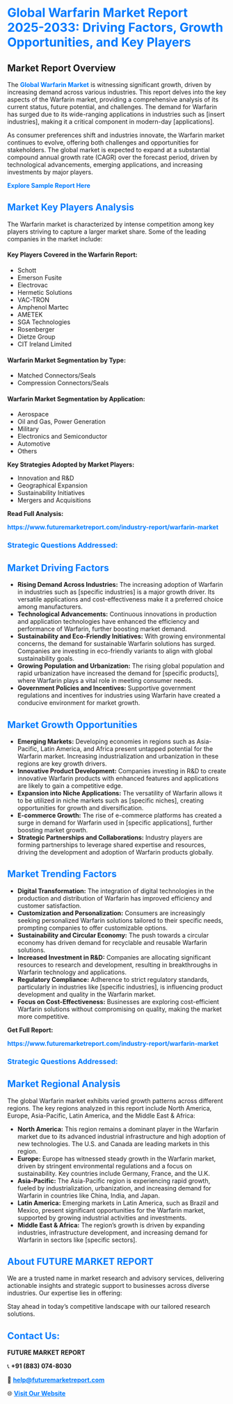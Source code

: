 <h1 style="color: #007BFF;">Global Warfarin Market Report 2025-2033: Driving Factors, Growth Opportunities, and Key Players</h1>

<section id="overview">
<h2>Market Report Overview</h2>
<p>The <a href="https://www.futuremarketreport.com/industry-report/warfarin-market" style="color: #007BFF; text-decoration: none;"><strong>Global Warfarin Market</strong></a> is witnessing significant growth, driven by increasing demand across various industries. This report delves into the key aspects of the Warfarin market, providing a comprehensive analysis of its current status, future potential, and challenges. The demand for Warfarin has surged due to its wide-ranging applications in industries such as [insert industries], making it a critical component in modern-day [applications].</p>
<p>As consumer preferences shift and industries innovate, the Warfarin market continues to evolve, offering both challenges and opportunities for stakeholders. The global market is expected to expand at a substantial compound annual growth rate (CAGR) over the forecast period, driven by technological advancements, emerging applications, and increasing investments by major players.</p>
</section>

<section id="overview">
<p><a href="https://www.futuremarketreport.com/request-sample/reportId=33462" style="color: #007BFF; text-decoration: none;"><strong>Explore Sample Report Here</strong></a></p>
</section>

<section id="key-players">
<h2 style="color: #007BFF;">Market Key Players Analysis</h2>
<p>The Warfarin market is characterized by intense competition among key players striving to capture a larger market share. Some of the leading companies in the market include:</p>
<h4>Key Players Covered in the Warfarin Report:</h4>
<ul><li>Schott</li><li>Emerson Fusite</li><li>Electrovac</li><li>Hermetic Solutions</li><li>VAC-TRON</li><li>Amphenol Martec</li><li>AMETEK</li><li>SGA Technologies</li><li>Rosenberger</li><li>Dietze Group</li><li>CIT Ireland Limited</li></ul>
<h4>Warfarin Market Segmentation by Type:</h4>
<ul><li>Matched Connectors/Seals</li><li>Compression Connectors/Seals</li></ul>

<h4>Warfarin Market Segmentation by Application:</h4>
<ul><li>Aerospace</li><li>Oil and Gas, Power Generation</li><li>Military</li><li>Electronics and Semiconductor</li><li>Automotive</li><li>Others</li></ul>
<p><strong>Key Strategies Adopted by Market Players:</strong></p>
<ul>
<li>Innovation and R&D</li>
<li>Geographical Expansion</li>
<li>Sustainability Initiatives</li>
<li>Mergers and Acquisitions</li>
</ul>
</section>

<section>
<p><strong>Read Full Analysis: </strong></p><a href="https://www.futuremarketreport.com/industry-report/warfarin-market" style="color: #007BFF; text-decoration: none;"><strong>https://www.futuremarketreport.com/industry-report/warfarin-market</strong></a>
<h3 style="color: #007BFF;">Strategic Questions Addressed:</h3>
</section>

<section id="driving-factors">
<h2 style="color: #007BFF;">Market Driving Factors</h2>
<ul>
<li><strong>Rising Demand Across Industries:</strong> The increasing adoption of Warfarin in industries such as [specific industries] is a major growth driver. Its versatile applications and cost-effectiveness make it a preferred choice among manufacturers.</li>
<li><strong>Technological Advancements:</strong> Continuous innovations in production and application technologies have enhanced the efficiency and performance of Warfarin, further boosting market demand.</li>
<li><strong>Sustainability and Eco-Friendly Initiatives:</strong> With growing environmental concerns, the demand for sustainable Warfarin solutions has surged. Companies are investing in eco-friendly variants to align with global sustainability goals.</li>
<li><strong>Growing Population and Urbanization:</strong> The rising global population and rapid urbanization have increased the demand for [specific products], where Warfarin plays a vital role in meeting consumer needs.</li>
<li><strong>Government Policies and Incentives:</strong> Supportive government regulations and incentives for industries using Warfarin have created a conducive environment for market growth.</li>
</ul>
</section>

<section id="growth-opportunities">
<h2 style="color: #007BFF;">Market Growth Opportunities</h2>
<ul>
<li><strong>Emerging Markets:</strong> Developing economies in regions such as Asia-Pacific, Latin America, and Africa present untapped potential for the Warfarin market. Increasing industrialization and urbanization in these regions are key growth drivers.</li>
<li><strong>Innovative Product Development:</strong> Companies investing in R&D to create innovative Warfarin products with enhanced features and applications are likely to gain a competitive edge.</li>
<li><strong>Expansion into Niche Applications:</strong> The versatility of Warfarin allows it to be utilized in niche markets such as [specific niches], creating opportunities for growth and diversification.</li>
<li><strong>E-commerce Growth:</strong> The rise of e-commerce platforms has created a surge in demand for Warfarin used in [specific applications], further boosting market growth.</li>
<li><strong>Strategic Partnerships and Collaborations:</strong> Industry players are forming partnerships to leverage shared expertise and resources, driving the development and adoption of Warfarin products globally.</li>
</ul>
</section>

<section id="trending-factors">
<h2 style="color: #007BFF;">Market Trending Factors</h2>
<ul>
<li><strong>Digital Transformation:</strong> The integration of digital technologies in the production and distribution of Warfarin has improved efficiency and customer satisfaction.</li>
<li><strong>Customization and Personalization:</strong> Consumers are increasingly seeking personalized Warfarin solutions tailored to their specific needs, prompting companies to offer customizable options.</li>
<li><strong>Sustainability and Circular Economy:</strong> The push towards a circular economy has driven demand for recyclable and reusable Warfarin solutions.</li>
<li><strong>Increased Investment in R&D:</strong> Companies are allocating significant resources to research and development, resulting in breakthroughs in Warfarin technology and applications.</li>
<li><strong>Regulatory Compliance:</strong> Adherence to strict regulatory standards, particularly in industries like [specific industries], is influencing product development and quality in the Warfarin market.</li>
<li><strong>Focus on Cost-Effectiveness:</strong> Businesses are exploring cost-efficient Warfarin solutions without compromising on quality, making the market more competitive.</li>
</ul>
</section>

<section>
<p><strong>Get Full Report: </strong></p><a href="https://www.futuremarketreport.com/industry-report/warfarin-market" style="color: #007BFF; text-decoration: none;"><strong>https://www.futuremarketreport.com/industry-report/warfarin-market</strong></a>
<h3 style="color: #007BFF;">Strategic Questions Addressed:</h3>
</section>


<section id="regional-analysis">
<h2 style="color: #007BFF;">Market Regional Analysis</h2>
<p>The global Warfarin market exhibits varied growth patterns across different regions. The key regions analyzed in this report include North America, Europe, Asia-Pacific, Latin America, and the Middle East & Africa:</p>
<ul>
<li><strong>North America:</strong> This region remains a dominant player in the Warfarin market due to its advanced industrial infrastructure and high adoption of new technologies. The U.S. and Canada are leading markets in this region.</li>
<li><strong>Europe:</strong> Europe has witnessed steady growth in the Warfarin market, driven by stringent environmental regulations and a focus on sustainability. Key countries include Germany, France, and the U.K.</li>
<li><strong>Asia-Pacific:</strong> The Asia-Pacific region is experiencing rapid growth, fueled by industrialization, urbanization, and increasing demand for Warfarin in countries like China, India, and Japan.</li>
<li><strong>Latin America:</strong> Emerging markets in Latin America, such as Brazil and Mexico, present significant opportunities for the Warfarin market, supported by growing industrial activities and investments.</li>
<li><strong>Middle East & Africa:</strong> The region’s growth is driven by expanding industries, infrastructure development, and increasing demand for Warfarin in sectors like [specific sectors].</li>
</ul>
</section>

<footer>
<h2 style="color: #007BFF;">About FUTURE MARKET REPORT</h2>
<p>We are a trusted name in market research and advisory services, delivering actionable insights and strategic support to businesses across diverse industries. Our expertise lies in offering:</p>

<p>Stay ahead in today’s competitive landscape with our tailored research solutions.</p>

<h2 style="color: #007BFF;">Contact Us:</h2>
<p><strong>FUTURE MARKET REPORT</strong></p>
<p>📞 <strong>+91 (883) 074-8030</strong></p>
<p>📧 <strong><a href="mailto:help@futuremarketreport.com" style="color: #007BFF;">help@futuremarketreport.com</a></strong></p>
<p>🌐 <strong><a href="https://www.futuremarketreport.com/" style="color: #007BFF;">Visit Our Website</a></strong></p>
</footer>